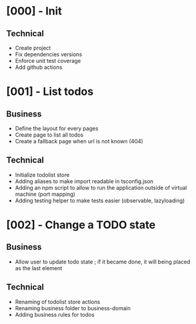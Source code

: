 # [000] - Init

## Technical

- Create project
- Fix dependencies versions
- Enforce unit test coverage
- Add github actions

# [001] - List todos

## Business

- Define the layout for every pages
- Create page to list all todos
- Create a fallback page when url is not known (404)

## Technical

- Initialize todolist store
- Adding aliases to make import readable in tsconfig.json
- Adding an npm script to allow to run the application outside of virtual machine (port mapping)
- Adding testing helper to make tests easier (observable, lazyloading)

# [002] - Change a TODO state

## Business

- Allow user to update todo state ; if it became done, it will being placed as the last element

## Technical

- Renaming of todolist store actions
- Renaming business folder to business-domain
- Adding business rules for todos
